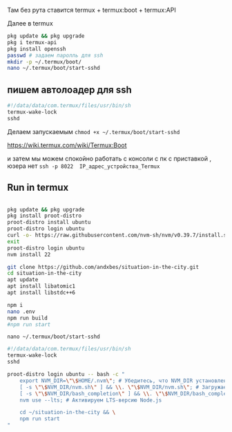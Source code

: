 
Там без рута ставится termux  + termux:boot +  termux:API

Далее в termux 
``` bash
pkg update && pkg upgrade
pkg i termux-api 
pkg install openssh
passwd # задаем паролль для ssh 
mkdir -p ~/.termux/boot/
nano ~/.termux/boot/start-sshd
```
## пишем автолоадер для ssh 
``` bash
#!/data/data/com.termux/files/usr/bin/sh
termux-wake-lock
sshd
```
Делаем запускаемым 
`chmod +x ~/.termux/boot/start-sshd`

https://wiki.termux.com/wiki/Termux:Boot 

и затем мы можем спокойно работать с консоли с пк с приставкой , юзера нет 
`ssh -p 8022  IP_адрес_устройства_Termux`

## Run in termux 

``` bash

pkg update && pkg upgrade 
pkg install proot-distro
proot-distro install ubuntu
proot-distro login ubuntu
curl -o- https://raw.githubusercontent.com/nvm-sh/nvm/v0.39.7/install.sh | bash
exit
proot-distro login ubuntu
nvm install 22

git clone https://github.com/andxbes/situation-in-the-city.git 
cd situation-in-the-city
apt update 
apt install libatomic1
apt install libstdc++6 

npm i 
nano .env 
npm run build 
#npm run start
```

`nano ~/.termux/boot/start-sshd` 


``` bash
#!/data/data/com.termux/files/usr/bin/sh
termux-wake-lock
sshd

proot-distro login ubuntu -- bash -c "
    export NVM_DIR=\"\$HOME/.nvm\"; # Убедитесь, что NVM_DIR установлен
    [ -s \"\$NVM_DIR/nvm.sh\" ] && \\. \"\$NVM_DIR/nvm.sh\"; # Загружаем nvm
    [ -s \"\$NVM_DIR/bash_completion\" ] && \\. \"\$NVM_DIR/bash_completion\"; # Загружаем автодополнение для bash, если нужно
    nvm use --lts; # Активируем LTS-версию Node.js

    cd ~/situation-in-the-city && \
    npm run start
"
```
